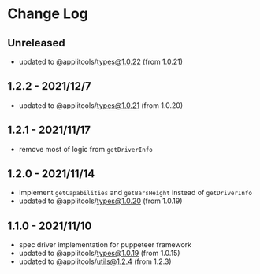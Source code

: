 # Change Log

## Unreleased
- updated to @applitools/types@1.0.22 (from 1.0.21)


## 1.2.2 - 2021/12/7

- updated to @applitools/types@1.0.21 (from 1.0.20)

## 1.2.1 - 2021/11/17

- remove most of logic from `getDriverInfo`

## 1.2.0 - 2021/11/14

- implement `getCapabilities` and `getBarsHeight` instead of `getDriverInfo`
- updated to @applitools/types@1.0.20 (from 1.0.19)

## 1.1.0 - 2021/11/10

- spec driver implementation for puppeteer framework
- updated to @applitools/types@1.0.19 (from 1.0.15)
- updated to @applitools/utils@1.2.4 (from 1.2.3)
